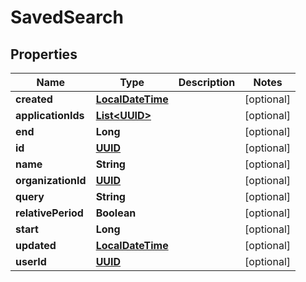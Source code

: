 
# SavedSearch

## Properties
Name | Type | Description | Notes
------------ | ------------- | ------------- | -------------
**created** | [**LocalDateTime**](LocalDateTime.md) |  |  [optional]
**applicationIds** | [**List&lt;UUID&gt;**](UUID.md) |  |  [optional]
**end** | **Long** |  |  [optional]
**id** | [**UUID**](UUID.md) |  |  [optional]
**name** | **String** |  |  [optional]
**organizationId** | [**UUID**](UUID.md) |  |  [optional]
**query** | **String** |  |  [optional]
**relativePeriod** | **Boolean** |  |  [optional]
**start** | **Long** |  |  [optional]
**updated** | [**LocalDateTime**](LocalDateTime.md) |  |  [optional]
**userId** | [**UUID**](UUID.md) |  |  [optional]



